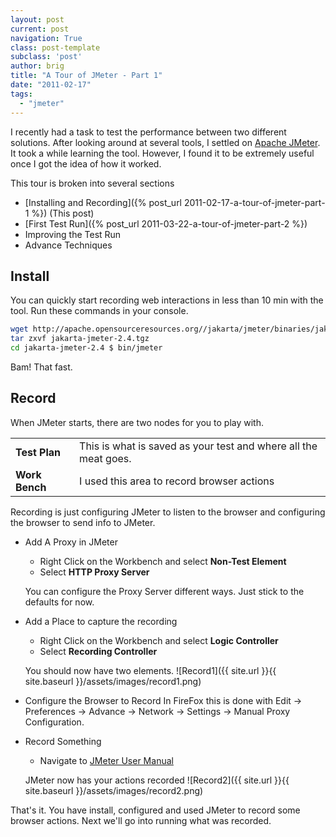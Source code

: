 ```yaml
---
layout: post
current: post
navigation: True
class: post-template
subclass: 'post'
author: brig
title: "A Tour of JMeter - Part 1"
date: "2011-02-17"
tags:
  - "jmeter"
---
```


I recently had a task to test the performance between two different solutions. After looking around at several tools, I settled on [Apache JMeter](http://jakarta.apache.org/jmeter/). It took a while learning the tool. However, I found it to be extremely useful once I got the idea of how it worked.

This tour is broken into several sections

- [Installing and Recording]({% post_url 2011-02-17-a-tour-of-jmeter-part-1 %}) (This post)
- [First Test Run]({% post_url 2011-03-22-a-tour-of-jmeter-part-2 %})
- Improving the Test Run
- Advance Techniques

## Install

You can quickly start recording web interactions in less than 10 min with the tool. Run these commands in your console.

```bash
wget http://apache.opensourceresources.org//jakarta/jmeter/binaries/jakarta-jmeter-2.4.tgz
tar zxvf jakarta-jmeter-2.4.tgz
cd jakarta-jmeter-2.4 $ bin/jmeter
```

Bam! That fast.

## Record

When JMeter starts, there are two nodes for you to play with.

<table><tbody><tr><td><strong>Test Plan</strong></td><td>This is what is saved as your test and where all the meat goes.</td></tr><tr><td><strong>Work Bench</strong></td><td>I used this area to record browser actions</td></tr></tbody></table>

Recording is just configuring JMeter to listen to the browser and configuring the browser to send info to JMeter.

- Add A Proxy in JMeter
  - Right Click on the Workbench and select **Non-Test Element**
  - Select **HTTP Proxy Server**

  You can configure the Proxy Server different ways. Just stick to the defaults for now.
- Add a Place to capture the recording
  - Right Click on the Workbench and select **Logic Controller**
  - Select **Recording Controller**

  You should now have two elements. ![Record1]({{ site.url }}{{ site.baseurl }}/assets/images/record1.png)
- Configure the Browser to Record
  In FireFox this is done with Edit -> Preferences -> Advance -> Network -> Settings -> Manual Proxy Configuration.

- Record Something
  - Navigate to [JMeter User Manual](http://jakarta.apache.org/jmeter/usermanual/index.html)

  JMeter now has your actions recorded ![Record2]({{ site.url }}{{ site.baseurl }}/assets/images/record2.png)

That's it. You have install, configured and used JMeter to record some browser actions. Next we'll go into running what was recorded.
